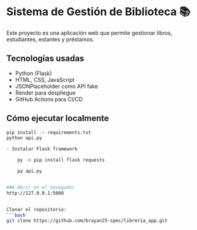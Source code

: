 # Sistema de Gestión de Biblioteca 📚

Este proyecto es una aplicación web que permite gestionar libros, estudiantes, estantes y préstamos.

## Tecnologías usadas
- Python (Flask)
- HTML, CSS, JavaScript
- JSONPlaceholder como API fake
- Render para despliegue
- GitHub Actions para CI/CD

## Cómo ejecutar localmente
```bash
pip install -r requirements.txt
python api.py

- Instalar Flask framework

    py -m pip install flask requests

    py api.py


### Abrir en el navegador
http://127.0.0.1:5000


Clonar el repositorio:
```bash
git clone https://github.com/brayan25-spec/libreria_app.git

